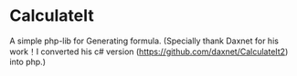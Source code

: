# CalculateIt

A simple php-lib for Generating formula. (Specially thank Daxnet for his work！I converted his c# version (https://github.com/daxnet/CalculateIt2) into php.) 

